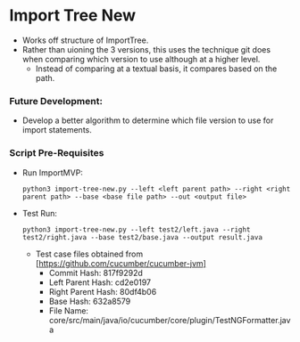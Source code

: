# Import Tree New

* Works off structure of ImportTree.
* Rather than uioning the 3 versions, this uses the technique git does when comparing which version to use although at a higher level. 
    * Instead of comparing at a textual basis, it compares based on the path. 



### Future Development:
* Develop a better algorithm to determine which file version to use for import statements.

### Script Pre-Requisites

* Run ImportMVP:

    `python3 import-tree-new.py --left <left parent path> --right <right parent path> --base <base file path> --out <output file>`

* Test Run:

    `python3 import-tree-new.py --left test2/left.java --right test2/right.java --base test2/base.java --output result.java`

    * Test case files obtained from [https://github.com/cucumber/cucumber-jvm]
        * Commit Hash: 817f9292d
        * Left Parent Hash: cd2e0197
        * Right Parent Hash: 80df4b06
        * Base Hash: 632a8579
        * File Name: core/src/main/java/io/cucumber/core/plugin/TestNGFormatter.java

